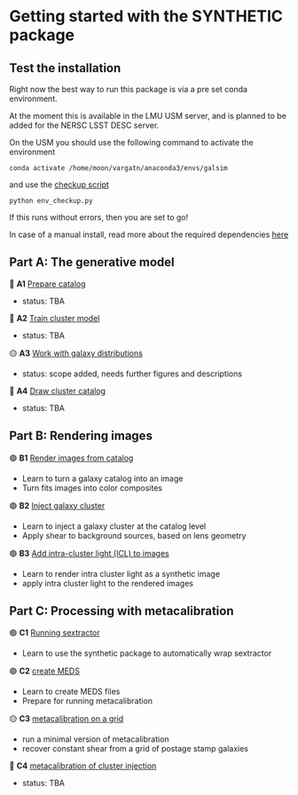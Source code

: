 # Getting started with the SYNTHETIC package


## Test the installation

Right now the best way to run this package is via a pre set conda environment. 

At the moment this is available in the LMU USM server, and is planned to be added for the NERSC LSST DESC server.

On the USM you should use the following command to activate the environment 
    
    conda activate /home/moon/vargatn/anaconda3/envs/galsim

and use the [checkup script](./env_checkup.py)

    python env_checkup.py

If this runs without errors, then you are set to go!

In case of a manual install, read more about the required dependencies [here](../DEPENDENCIES.md)

## Part A: The generative model

:red_circle: **A1** [Prepare catalog](A1_prepare_catalogs.ipynb)
* status:  TBA

:red_circle: **A2** [Train cluster model](A2_train_cluster_model.ipynb)
* status:  TBA

:yellow_circle: **A3**  [Work with galaxy distributions](A3_work_with_galaxy_distributions.ipynb)
* status:  scope added, needs further figures and descriptions

:red_circle: **A4**  [Draw cluster catalog](A4_draw_cluster_catalog.ipynb)
* status:  TBA

## Part B: Rendering images

:green_circle: **B1**  [Render images from catalog](B1_render_image.ipynb)
* Learn to turn a galaxy catalog into an image
* Turn fits images into color composites

:green_circle: **B2**  [Inject galaxy cluster](B2_inject_image.ipynb)
* Learn to inject a galaxy cluster at the catalog level 
* Apply shear to background sources, based on lens geometry

:green_circle: **B3**  [Add intra-cluster light (ICL) to images](B3_add_ICL.ipynb)
* Learn to render intra cluster light as a synthetic image
* apply intra cluster light to the rendered images

## Part C: Processing with metacalibration

:green_circle: **C1**  [Running sextractor](C1_running_sextractor.ipynb)
* Learn to use the synthetic package to automatically wrap sextractor

:green_circle: **C2**  [create MEDS](C2_create_MEDS.ipynb)
* Learn to create MEDS files
* Prepare for running metacalibration

:yellow_circle: **C3**  [metacalibration on a grid](C3_metacal_on_a_grid.ipynb)
* run a minimal version of metacalibration 
* recover constant shear from a grid of postage stamp galaxies

:red_circle: **C4**  [metacalibration of cluster injection](C4_metacal_on_cluster_injections.ipynb)
* status:  TBA

